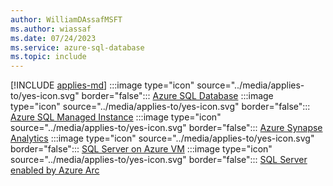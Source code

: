 ```yaml
---
author: WilliamDAssafMSFT
ms.author: wiassaf
ms.date: 07/24/2023
ms.service: azure-sql-database
ms.topic: include
---
```


[!INCLUDE [applies-md](applies-md.md)] :::image type="icon" source="../media/applies-to/yes-icon.svg" border="false"::: [Azure SQL Database](/sql/sql-server/sql-docs-navigation-guide#applies-to) :::image type="icon" source="../media/applies-to/yes-icon.svg" border="false"::: [Azure SQL Managed Instance](/sql/sql-server/sql-docs-navigation-guide#applies-to)  :::image type="icon" source="../media/applies-to/yes-icon.svg" border="false":::  [Azure Synapse Analytics](/sql/sql-server/sql-docs-navigation-guide#applies-to) :::image type="icon" source="../media/applies-to/yes-icon.svg" border="false"::: [SQL Server on Azure VM](/sql/sql-server/sql-docs-navigation-guide#applies-to) :::image type="icon" source="../media/applies-to/yes-icon.svg" border="false"::: [SQL Server enabled by Azure Arc](/sql/sql-server/sql-docs-navigation-guide#applies-to)